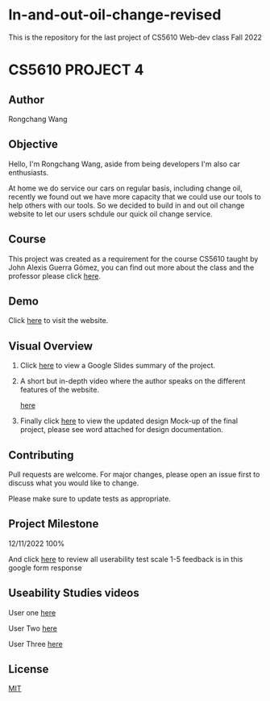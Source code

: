 # In-and-out-oil-change-revised
This is the repository for the last project of CS5610 Web-dev class Fall 2022
# CS5610 PROJECT 4

## Author

Rongchang Wang

## Objective

Hello, I'm Rongchang Wang, aside from being developers I'm also car enthusiasts.

At home we do service our cars on regular basis, including change oil, recently we found out we have more capacity that we could use our tools to help others with our tools. So we decided to build in and out oil change website to let our users schdule our quick oil change service. 

## Course

This project was created as a requirement for the course CS5610 taught by John Alexis Guerra Gómez, you can find out more about the class and the professor please click [here](https://johnguerra.co).

## Demo

Click [here](https://car-oil-change-v2.herokuapp.com/) to visit the website.

## Visual Overview

1. Click [here](https://docs.google.com/presentation/d/1uz9pULlXe64jiOPsrmo4pRxozi-I4uf_j6FqUU1p024/edit?usp=sharing) to view a Google Slides summary of the project.

2. A short but in-depth video where the author speaks on the different features of the website.

   [here](https://www.youtube.com/watch?v=IXSppdEAG5o&ab_channel=RongchangWang)

3. Finally click [here](https://drive.google.com/file/d/1Avp62ZaHleAvgI5SoEjG_2A7dIZaolqq/view?usp=share_link) to view the updated design Mock-up of the final project, please see word attached for design documentation.

## Contributing

Pull requests are welcome. For major changes, please open an issue first to discuss what you would like to change.

Please make sure to update tests as appropriate.

## Project Milestone
12/11/2022 100%

And click [here](https://drive.google.com/file/d/1NStAN21f8k43PVZxNqOSr3gDFT4zbDSx/view?usp=share_link) to review all userability test scale 1-5 feedback is in this google form response

## Useability Studies videos
User one  [here](https://www.youtube.com/watch?v=rEcLh9zWBrY&ab_channel=RongchangWang)

User Two  [here](https://www.youtube.com/watch?v=CdWhru1fVqk&ab_channel=RongchangWang)

User Three [here](https://www.youtube.com/watch?v=vm4pJajpfdQ&ab_channel=RongchangWang)

## License

[MIT](https://choosealicense.com/licenses/mit/)
